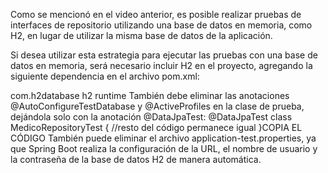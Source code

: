 Como se mencionó en el video anterior, es posible realizar pruebas de interfaces de repositorio utilizando una base de datos en memoria, como H2, en lugar de utilizar la misma base de datos de la aplicación.

Si desea utilizar esta estrategia para ejecutar las pruebas con una base de datos en memoria, será necesario incluir H2 en el proyecto, agregando la siguiente dependencia en el archivo pom.xml:

<dependency>
  <groupId>com.h2database</groupId>
  <artifactId>h2</artifactId>
  <scope>runtime</scope>
</dependency>
También debe eliminar las anotaciones @AutoConfigureTestDatabase y @ActiveProfiles en la clase de prueba, dejándola solo con la anotación @DataJpaTest:
@DataJpaTest
class MedicoRepositoryTest {
//resto del código permanece igual
}COPIA EL CÓDIGO
También puede eliminar el archivo application-test.properties, ya que Spring Boot realiza la configuración de la URL, el nombre de usuario y la contraseña de la base de datos H2 de manera automática.